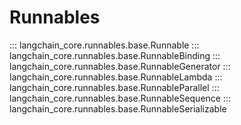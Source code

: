 # Runnables

::: langchain_core.runnables.base.Runnable
::: langchain_core.runnables.base.RunnableBinding
::: langchain_core.runnables.base.RunnableGenerator
::: langchain_core.runnables.base.RunnableLambda
::: langchain_core.runnables.base.RunnableParallel
::: langchain_core.runnables.base.RunnableSequence
::: langchain_core.runnables.base.RunnableSerializable
